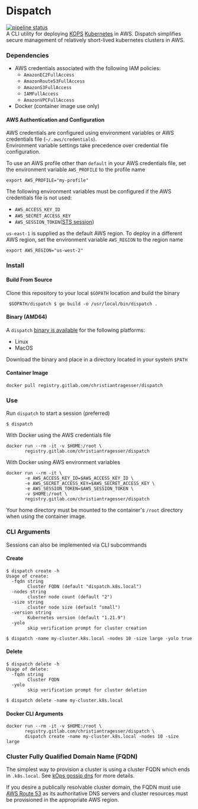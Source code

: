 # Dispatch  
[![pipeline status](https://gitlab.com/christianTragesser/dispatch/badges/master/pipeline.svg)](https://gitlab.com/christianTragesser/dispatch/commits/master)  
A CLI utility for deploying [KOPS](https://kops.sigs.k8s.io/) [Kubernetes](https://kubernetes.io/) in AWS. Dispatch simplifies secure management of relatively short-lived kubernetes clusters in AWS.

### Dependencies
* AWS credentials associated with the following IAM policies:
  - `AmazonEC2FullAccess`
  - `AmazonRoute53FullAccess`
  - `AmazonS3FullAccess`
  - `IAMFullAccess`
  - `AmazonVPCFullAccess`
* Docker (container image use only)


#### AWS Authentication and Configuration
AWS credentials are configured using environment variables or AWS credentials file (`~/.aws/credentials`).  
Environment variable settings take precedence over credential file configuration.

To use an AWS profile other than `default` in your AWS credentials file, set the environment variable `AWS_PROFILE` to the profile name
```
export AWS_PROFILE="my-profile"
```

The following environment variables must be configured if the AWS credentials file is not used:
  - `AWS_ACCESS_KEY_ID`
  - `AWS_SECRET_ACCESS_KEY`
  - `AWS_SESSION_TOKEN`([STS session](https://docs.aws.amazon.com/STS/latest/APIReference/welcome.html))

`us-east-1` is supplied as the default AWS region.  To deploy in a different AWS region, set the environment variable `AWS_REGION` to the region name
```
export AWS_REGION="us-west-2"
```

### Install
#### Build From Source
Clone this repository to your local `$GOPATH` location and build the binary
```
 $GOPATH/dispatch $ go build -o /usr/local/bin/dispatch .
```

#### Binary (AMD64)
A `dispatch` [binary is available](https://github.com/christianTragesser/dispatch/releases) for the following platforms: 
* Linux
* MacOS  

Download the binary and place in a directory located in your system `$PATH`

#### Container Image
```
docker pull registry.gitlab.com/christiantragesser/dispatch
```

### Use
Run `dispatch` to start a session (preferred)
```
$ dispatch
```

With Docker using the AWS credentials file
```
docker run --rm -it -v $HOME:/root \
       registry.gitlab.com/christiantragesser/dispatch
```

With Docker using AWS environment variables
```
docker run --rm -it \
       -e AWS_ACCESS_KEY_ID=$AWS_ACCESS_KEY_ID \
       -e AWS_SECRET_ACCESS_KEY=$AWS_SECRET_ACCESS_KEY \
       -e AWS_SESSION_TOKEN=$AWS_SESSION_TOKEN \
       -v $HOME:/root \
       registry.gitlab.com/christiantragesser/dispatch
```

Your home directory must be mounted to the container's `/root` directory when using the container image.

### CLI Arguments
Sessions can also be implemented via CLI subcommands
#### Create
```
$ dispatch create -h
Usage of create:
  -fqdn string
    	Cluster FQDN (default "dispatch.k8s.local")
  -nodes string
    	cluster node count (default "2")
  -size string
    	cluster node size (default "small")
  -version string
    	Kubernetes version (default "1.21.9")
  -yolo
    	skip verification prompt for cluster creation
```
```
$ dispatch -name my-cluster.k8s.local -nodes 10 -size large -yolo true
```
#### Delete
```
$ dispatch delete -h
Usage of delete:
  -fqdn string
    	Cluster FQDN
  -yolo
    	skip verification prompt for cluster deletion
```
```
$ dispatch delete -name my-cluster.k8s.local
```

#### Docker CLI Arguments
```
docker run --rm -it -v $HOME:/root \
       registry.gitlab.com/christiantragesser/dispatch \
       dispatch create -name my-cluster.k8s.local -nodes 10 -size large
```

### Cluster Fully Qualified Domain Name (FQDN)
The simplest way to provision a cluster is using a cluster FQDN which ends in `.k8s.local`. See [kOps gossip dns](https://kops.sigs.k8s.io/gossip/) for more details.  

If you desire a publically resolvable cluster domain, the FQDN must use [AWS Route 53](https://aws.amazon.com/route53/) as its authoritative DNS servers and cluster resources must be provisioned in the appropriate AWS region.
